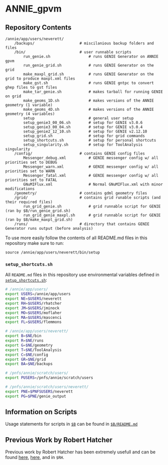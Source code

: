 # ANNIE_gpvm

## Repository Contents
```
/annie/app/users/neverett/
    /backups/                    # miscilanious backup folders and files
    /bin/                        # user runnable scripts
        run_genie.sh                 # runs GENIE Generator on ANNIE gpvm
        run_genie_grid.sh            # runs GENIE Generator on the grid
        make_maxpl_grid.sh           # runs GENIE Generator on the grid to produce maxpl.xml files
        make_gst.sh                  # runs GENIE gntpc to convert ghep files to gst files
        make_tar_genie.sh            # makes tarball for running GENIE on grid
        make_geoms_1D.sh             # makes versions of the ANNIE geometry (1 variable)
        make_geoms_4D.sh             # makes versions of the ANNIE geometry (4 variables)
        setup                        # general user setup
        setup_genie3_00_06.sh        # setup for GENIE v3.0.6
        setup_genie3_00_04.sh        # setup for GENIE v3.0.4
        setup_genie2_12_10.sh        # setup for GENIE v2.12.10
        setup_grid.sh                # setup for grid commands
        setup_shortcuts.sh           # setup for personal shortcuts
        setup_singularity.sh         # setup for ToolAnalysis singularity
    /config/                     # contains GENIE config files
        Messenger_debug.xml          # GENIE messenger config w/ all priorities set to DEBUG
        Messenger_warn.xml           # GENIE messenger config w/ all priorities set to WARN
        Messenger_fatal.xml          # GENIE messenger config w/ all priorities set to FATAL
        GNuMIFlux.xml                # Normal GNuMIFlux.xml with minor modifications
    /geometry/                   # contains gdml geometry files
    /grid/                       # contains grid runable scripts (and their required files)
        run_grid_genie.sh            # grid runnable script for GENIE (ran by $B/run_genie_grid.sh)
        run_grid_genie_maxpl.sh      # grid runnable script for GENIE (ran by $B/make_maxpl_grid.sh)
    /runs/                       # directory that contains GENIE Generator runs output (before analysis)
```

To use more easily follow the contents of all README.md files in this repository make sure to run:
```
source /annie/app/users/neverett/bin/setup
```

### `setup_shortcuts.sh`
All `README.md` files in this repository use environmental variables defined in [`setup_shortcuts.sh`](https://github.com/Noah-Everett/ANNIE_gpvm/blob/main/bin/setup_shortcuts.sh):
```sh
# /annie/app/users/
export USERS=/annie/app/users
export NE=$USERS/neverett
export RH=$USERS/rhatcher
export JM=$USERS/jminock
export MO=$USERS/moflaher
export MA=$USERS/mascenci
export FL=$USERS/flemmons

# /annie/app/users/neverett/
export B=$NE/bin
export R=$NE/runs
export G=$NE/geometry
export T=$NE/ToolAnalysis
export C=$NE/config
export GR=$NE/grid
export BA=$NE/backups

# /pnfs/annie/scratch/users/
export PUSERS=/pnfs/annie/scratch/users

# /pnfs/annie/scratch/users/neverett/
export PNE=$PNFSUSERS/neverett
export PG=$PNE/genie_output
```

## Information on Scripts

Usage statements for scripts in [`$B`](https://github.com/Noah-Everett/ANNIE_gpvm/tree/main/bin) can be found in [`$B/README.md`](https://github.com/Noah-Everett/ANNIE_gpvm/tree/main/bin#readme)

## Previous Work by Robert Hatcher
Previous work by Robert Hatcher has been extremely usefull and can be found [here](https://cdcvs.fnal.gov/redmine/projects/anniesoft/wiki/GENIE_and_Geant4_neutrons_from_rock_propagation), [here](https://cdcvs.fnal.gov/redmine/projects/genie/wiki/Running_gevgen_fnal), and in `$RH`. 
